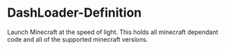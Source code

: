 # DashLoader-Definition
Launch Minecraft at the speed of light. This holds all minecraft dependant code and all of the supported minecraft versions.
